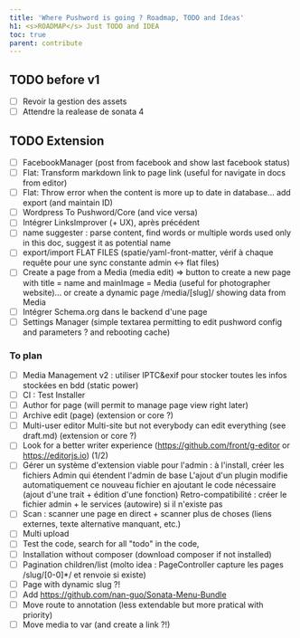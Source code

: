 ```yaml
---
title: 'Where Pushword is going ? Roadmap, TODO and Ideas'
h1: <s>ROADMAP</s> Just TODO and IDEA
toc: true
parent: contribute
---
```


## TODO before v1

- [ ] Revoir la gestion des assets
- [ ] Attendre la realease de sonata 4

## TODO Extension

- [ ] FacebookManager (post from facebook and show last facebook status)
- [ ] Flat: Transform markdown link to page link (useful for navigate in docs from editor)
- [ ] Flat: Throw error when the content is more up to date in database... add export (and maintain ID)
- [ ] Wordpress To Pushword/Core (and vice versa)
- [ ] Intégrer LinksImprover (+ UX), après précédent
- [ ] name suggester : parse content, find words or multiple words used only in this doc, suggest it as potential name
- [ ] export/import FLAT FILES (spatie/yaml-front-matter, vérif à chaque requête pour une sync constante admin <-> flat files)
- [ ] Create a page from a Media (media edit) => button to create a new page with title = name and mainImage = Media
      (useful for photographer website)... or create a dynamic page /media/[slug]/ showing data from Media
- [ ] Intégrer Schema.org dans le backend d'une page
- [ ] Settings Manager (simple textarea permitting to edit pushword config and parameters ? and rebooting cache)

### To plan

- [ ] Media Management v2 : utiliser IPTC&exif pour stocker toutes les infos stockées en bdd (static power)
- [ ] CI : Test Installer
- [ ] Author for page (will permit to manage page view right later)
- [ ] Archive edit (page) (extension or core ?)
- [ ] Multi-user editor Multi-site but not everybody can edit everything (see draft.md) (extension or core ?)
- [ ] Look for a better writer experience (https://github.com/front/g-editor or https://editorjs.io) (1/2)
- [ ] Gérer un système d'extension viable pour l'admin : à l'install, créer les fichiers Admin qui étendent l'admin de base
      L'ajout d'un plugin modifie automatiquement ce nouveau fichier en ajoutant le code nécessaire (ajout d'une trait + édition d'une fonction)
      Retro-compatibilité : créer le fichier admin + le services (autowire) si il n'existe pas
- [ ] Scan : scanner une page en direct + scanner plus de choses (liens externes, texte alternative manquant, etc.)
- [ ] Multi upload
- [ ] Test the code, search for all "todo" in the code,
- [ ] Installation without composer (download composer if not installed)
- [ ] Pagination children/list (molto idea : PageController capture les pages /slug/[0-0]\*/ et renvoie si existe)
- [ ] Page with dynamic slug ?!
- [ ] Add https://github.com/nan-guo/Sonata-Menu-Bundle
- [ ] Move route to annotation (less extendable but more pratical with priority)
- [ ] Move media to var (and create a link ?!)
